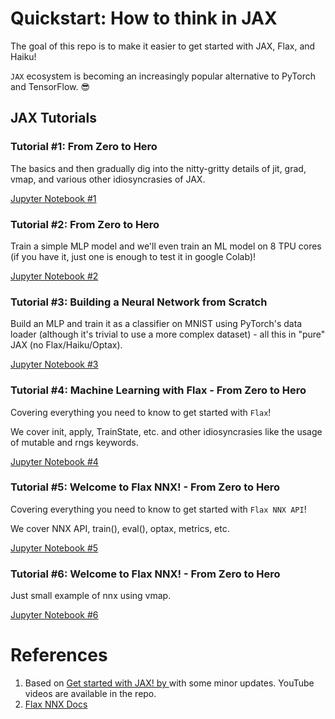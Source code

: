 # Quickstart: How to think in JAX

The goal of this repo is to make it easier to get started with JAX, Flax, and Haiku!

`JAX` ecosystem is becoming an increasingly popular alternative to PyTorch and TensorFlow. 😎

## JAX Tutorials
### Tutorial #1: From Zero to Hero
The basics and then gradually dig into the nitty-gritty details of jit, grad, vmap, and various other idiosyncrasies of JAX.

[Jupyter Notebook #1](https://github.com/Xrenya/quickstart_JAX/blob/main/Tutorial_1_JAX_Zero2Hero.ipynb)

### Tutorial #2: From Zero to Hero
Train a simple MLP model and we'll even train an ML model on 8 TPU cores (if you have it, just one is enough to test it in google Colab)!

[Jupyter Notebook #2](https://github.com/Xrenya/quickstart_JAX/blob/main/Tutorial_2_JAX_Zero2Hero.ipynb)

### Tutorial #3: Building a Neural Network from Scratch

Build an MLP and train it as a classifier on MNIST using PyTorch's data loader (although it's trivial to use a more complex dataset) - all this in "pure" JAX (no Flax/Haiku/Optax).

[Jupyter Notebook #3](https://github.com/Xrenya/quickstart_JAX/blob/main/Tutorial_3_JAX_Zero2Hero.ipynb)

### Tutorial #4: Machine Learning with Flax - From Zero to Hero
Covering everything you need to know to get started with `Flax`!

We cover init, apply, TrainState, etc. and other idiosyncrasies like the usage of mutable and rngs keywords.

[Jupyter Notebook #4](https://github.com/Xrenya/quickstart_JAX/blob/main/Tutorial_4_JAX_Zero2Hero.ipynb)

### Tutorial #5: Welcome to Flax NNX! - From Zero to Hero
Covering everything you need to know to get started with `Flax NNX API`!

We cover NNX API, train(), eval(), optax, metrics, etc.

[Jupyter Notebook #5](https://github.com/Xrenya/quickstart_JAX/blob/main/Tutorial_5_JAX_Zero2Hero.ipynb)

### Tutorial #6: Welcome to Flax NNX! - From Zero to Hero

Just small example of nnx using vmap.

[Jupyter Notebook #6](https://github.com/Xrenya/quickstart_JAX/blob/main/Tutorial_6_JAX_Zero2Hero.ipynb)

# References
1. Based on [Get started with JAX! by ](https://github.com/gordicaleksa/get-started-with-JAX) with some minor updates. YouTube videos are available in the repo.
2. [Flax NNX Docs](https://flax.readthedocs.io/en/latest/why.html)
